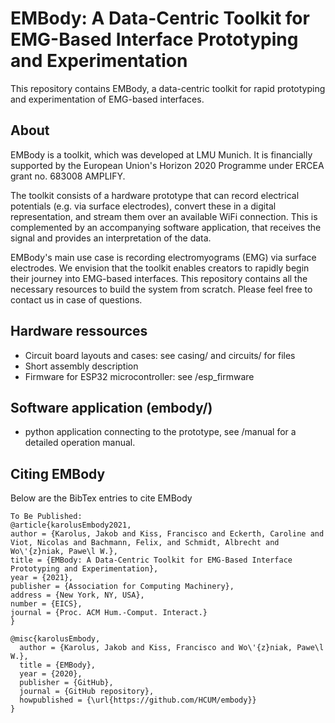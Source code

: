 # EMBody: A Data-Centric Toolkit for EMG-Based Interface Prototyping and Experimentation

This repository contains EMBody, a data-centric toolkit for rapid prototyping and experimentation of EMG-based interfaces.

## About
EMBody is a toolkit, which was developed at LMU Munich. It is financially supported by the European Union's Horizon 2020 Programme under ERCEA grant no. 683008 AMPLIFY.

The toolkit consists of a hardware prototype that can record electrical potentials (e.g. via surface electrodes), convert these in a digital representation, and stream them over an available WiFi connection. This is complemented by an accompanying software application, that receives the signal and provides an interpretation of the data.

EMBody's main use case is recording electromyograms (EMG) via surface electrodes. We envision that the toolkit enables creators to rapidly begin their journey into EMG-based interfaces. This repository contains all the necessary resources to build the system from scratch. Please feel free to contact us in case of questions.

## Hardware ressources
* Circuit board layouts and cases: see casing/ and circuits/ for files
* Short assembly description
* Firmware for ESP32 microcontroller: see /esp_firmware

## Software application (embody/)
* python application connecting to the prototype, see /manual for a detailed operation manual.

## Citing EMBody

Below are the BibTex entries to cite EMBody
```
To Be Published:
@article{karolusEmbody2021,
author = {Karolus, Jakob and Kiss, Francisco and Eckerth, Caroline and Viot, Nicolas and Bachmann, Felix, and Schmidt, Albrecht and Wo\'{z}niak, Pawe\l W.},
title = {EMBody: A Data-Centric Toolkit for EMG-Based Interface Prototyping and Experimentation},
year = {2021},
publisher = {Association for Computing Machinery},
address = {New York, NY, USA},
number = {EICS},
journal = {Proc. ACM Hum.-Comput. Interact.}
}
```

```
@misc{karolusEmbody,
  author = {Karolus, Jakob and Kiss, Francisco and Wo\'{z}niak, Pawe\l W.},
  title = {EMBody},
  year = {2020},
  publisher = {GitHub},
  journal = {GitHub repository},
  howpublished = {\url{https://github.com/HCUM/embody}}
}
```
